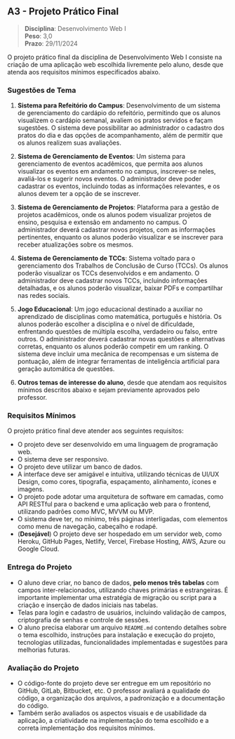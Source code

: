 ## A3 - Projeto Prático Final

> **Disciplina**: Desenvolvimento Web I\
> **Peso**: 3,0\
> **Prazo**: 29/11/2024


O projeto prático final da disciplina de Desenvolvimento Web I consiste na criação de uma aplicação web escolhida livremente pelo aluno, desde que atenda aos requisitos mínimos especificados abaixo.

### Sugestões de Tema

1. **Sistema para Refeitório do Campus**: Desenvolvimento de um sistema de gerenciamento do cardápio do refeitório, permitindo que os alunos visualizem o cardápio semanal, avaliem os pratos servidos e façam sugestões. O sistema deve possibilitar ao administrador o cadastro dos pratos do dia e das opções de acompanhamento, além de permitir que os alunos realizem suas avaliações.


2. **Sistema de Gerenciamento de Eventos**: Um sistema para gerenciamento de eventos acadêmicos, que permita aos alunos visualizar os eventos em andamento no campus, inscrever-se neles, avaliá-los e sugerir novos eventos. O administrador deve poder cadastrar os eventos, incluindo todas as informações relevantes, e os alunos devem ter a opção de se inscrever.

3. **Sistema de Gerenciamento de Projetos**: Plataforma para a gestão de projetos acadêmicos, onde os alunos podem visualizar projetos de ensino, pesquisa e extensão em andamento no campus. O administrador deverá cadastrar novos projetos, com as informações pertinentes, enquanto os alunos poderão visualizar e se inscrever para receber atualizações sobre os mesmos.

4. **Sistema de Gerenciamento de TCCs**: Sistema voltado para o gerenciamento dos Trabalhos de Conclusão de Curso (TCCs). Os alunos poderão visualizar os TCCs desenvolvidos e em andamento. O administrador deve cadastrar novos TCCs, incluindo informações detalhadas, e os alunos poderão visualizar, baixar PDFs e compartilhar nas redes sociais.

5. **Jogo Educacional**: Um jogo educacional destinado a auxiliar no aprendizado de disciplinas como matemática, português e história. Os alunos poderão escolher a disciplina e o nível de dificuldade, enfrentando questões de múltipla escolha, verdadeiro ou falso, entre outros. O administrador deverá cadastrar novas questões e alternativas corretas, enquanto os alunos poderão competir em um ranking. O sistema deve incluir uma mecânica de recompensas e um sistema de pontuação, além de integrar ferramentas de inteligência artificial para geração automática de questões.

6. **Outros temas de interesse do aluno**, desde que atendam aos requisitos mínimos descritos abaixo e sejam previamente aprovados pelo professor.

### Requisitos Mínimos

O projeto prático final deve atender aos seguintes requisitos:

- O projeto deve ser desenvolvido em uma linguagem de programação web.
- O sistema deve ser responsivo.
- O projeto deve utilizar um banco de dados.
- A interface deve ser amigável e intuitiva, utilizando técnicas de UI/UX Design, como cores, tipografia, espaçamento, alinhamento, ícones e imagens.
- O projeto pode adotar uma arquitetura de software em camadas, como API RESTful para o backend e uma aplicação web para o frontend, utilizando padrões como MVC, MVVM ou MVP.
- O sistema deve ter, no mínimo, três páginas interligadas, com elementos como menu de navegação, cabeçalho e rodapé.
- (**Desejável**) O projeto deve ser hospedado em um servidor web, como Heroku, GitHub Pages, Netlify, Vercel, Firebase Hosting, AWS, Azure ou Google Cloud.

### Entrega do Projeto

- O aluno deve criar, no banco de dados, **pelo menos três tabelas** com campos inter-relacionados, utilizando chaves primárias e estrangeiras. É importante implementar uma estratégia de migração ou script para a criação e inserção de dados iniciais nas tabelas.
- Telas para login e cadastro de usuários, incluindo validação de campos, criptografia de senhas e controle de sessões.
- O aluno precisa elaborar um arquivo `README.md` contendo detalhes sobre o tema escolhido, instruções para instalação e execução do projeto, tecnologias utilizadas, funcionalidades implementadas e sugestões para melhorias futuras.

### Avaliação do Projeto

 - O código-fonte do projeto deve ser entregue em um repositório no GitHub, GitLab, Bitbucket, etc. O professor avaliará a qualidade do código, a organização dos arquivos, a padronização e a documentação do código.
 - Também serão avaliados os aspectos visuais e de usabilidade da aplicação, a criatividade na implementação do tema escolhido e a correta implementação dos requisitos mínimos.